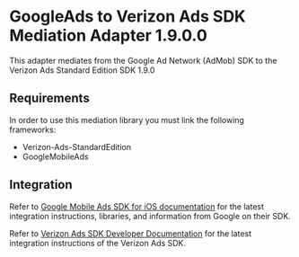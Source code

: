 # GoogleAds to Verizon Ads SDK Mediation Adapter 1.9.0.0

This adapter mediates from the Google Ad Network (AdMob) SDK to the Verizon Ads Standard Edition SDK 1.9.0

## Requirements

In order to use this mediation library you must link the following frameworks:
* Verizon-Ads-StandardEdition
* GoogleMobileAds

## Integration

Refer to [Google Mobile Ads SDK for iOS documentation](https://developers.google.com/admob/ios) for the latest integration instructions, libraries, and information from Google on their SDK.

Refer to [Verizon Ads SDK Developer Documentation](https://sdk.verizonmedia.com/) for the latest integration instructions of the Verizon Ads SDK.
